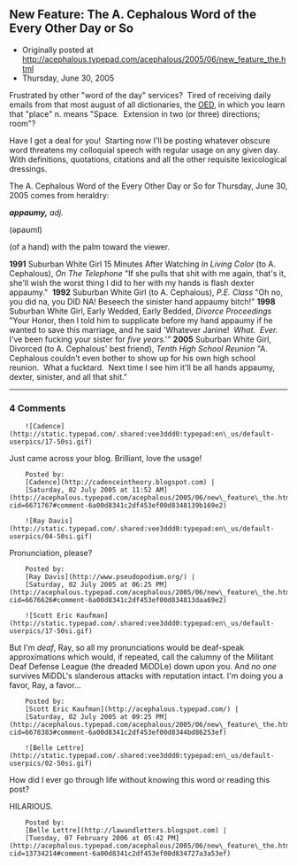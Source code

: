 ## New Feature: The A. Cephalous Word of the Every Other Day or So

 * Originally posted at http://acephalous.typepad.com/acephalous/2005/06/new_feature_the.html
 * Thursday, June 30, 2005



Frustrated by other "word of the day" services?  Tired of receiving daily emails from that most august of all dictionaries, the [OED](http://www.oed.com), in which you learn that "place" n. means "Space.  Extension in two (or three) directions; room"?  

Have I got a deal for you!  Starting now I'll be posting whatever obscure word threatens my colloquial speech with regular usage on any given day.  With definitions, quotations, citations and all the other requisite lexicological dressings.    

The A. Cephalous Word of the Every Other Day or So for Thursday, June 30, 2005 comes from heraldry: 

_**appaumy,** adj._

(əpaʊmI)

(of a hand) with the palm toward the viewer.

**1991** Suburban White Girl 15 Minutes After Watching _In Living Color_ (to A. Cephalous), _On The Telephone_ "If she pulls that shit with me again, that's it, she'll wish the worst thing I did to her with my hands is flash dexter appaumy."  **1992** Suburban White Girl (to A. Cephalous), _P.E. Class_ "Oh no, you did na, you DID NA! Beseech the sinister hand appaumy bitch!" **1998** Suburban White Girl, Early Wedded, Early Bedded, _Divorce Proceedings_ "Your Honor, then I told him to supplicate before my hand appaumy if he wanted to save this marriage, and he said 'Whatever Janine!  _What.  Ever._ I've been fucking your sister for _five years_.'" **2005** Suburban White Girl, Divorced (to A. Cephalous' best friend), _Tenth High School Reunion_ "A. Cephalous couldn't even bother to show up for his own high school reunion.  What a fucktard.  Next time I see him it'll be all hands appaumy, dexter, sinister, and all that shit."

		

* * *

### 4 Comments 

		

                
[]()

	

		![Cadence](http://static.typepad.com/.shared:vee3ddd0:typepad:en\_us/default-userpics/17-50si.gif)
	

	

		

Just came across your blog. Brilliant, love the usage!

	

		Posted by:
		[Cadence](http://cadenceintheory.blogspot.com) |
		[Saturday, 02 July 2005 at 11:52 AM](http://acephalous.typepad.com/acephalous/2005/06/new\_feature\_the.html?cid=6671767#comment-6a00d8341c2df453ef00d8348139b169e2)

[]()

	

		![Ray Davis](http://static.typepad.com/.shared:vee3ddd0:typepad:en\_us/default-userpics/04-50si.gif)
	

	

		

Pronunciation, please?

	

		Posted by:
		[Ray Davis](http://www.pseudopodium.org/) |
		[Saturday, 02 July 2005 at 06:25 PM](http://acephalous.typepad.com/acephalous/2005/06/new\_feature\_the.html?cid=6676626#comment-6a00d8341c2df453ef00d834813daa69e2)

[]()

	

		![Scott Eric Kaufman](http://static.typepad.com/.shared:vee3ddd0:typepad:en\_us/default-userpics/17-50si.gif)
	

	

		

But I'm _deaf_, Ray, so all my pronunciations would be deaf-speak approximations which would, if repeated, call the calumny of the Militant Deaf Defense League (the dreaded MiDDLe) down upon you.  And _no one_ survives MiDDL's slanderous attacks with reputation intact.  I'm doing you a favor, Ray, a favor...

	

		Posted by:
		[Scott Eric Kaufman](http://acephalous.typepad.com/) |
		[Saturday, 02 July 2005 at 09:25 PM](http://acephalous.typepad.com/acephalous/2005/06/new\_feature\_the.html?cid=6678383#comment-6a00d8341c2df453ef00d8344bd86253ef)

[]()

	

		![Belle Lettre](http://static.typepad.com/.shared:vee3ddd0:typepad:en\_us/default-userpics/02-50si.gif)
	

	

		

How did I ever go through life without knowing this word or reading this post?

HILARIOUS.

	

		Posted by:
		[Belle Lettre](http://lawandletters.blogspot.com) |
		[Tuesday, 07 February 2006 at 05:42 PM](http://acephalous.typepad.com/acephalous/2005/06/new\_feature\_the.html?cid=13734214#comment-6a00d8341c2df453ef00d834727a3a53ef)

		

        